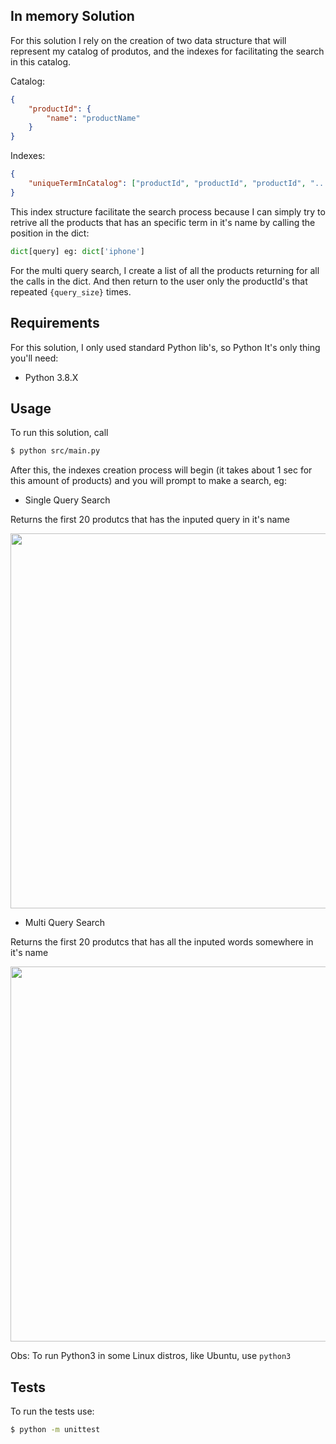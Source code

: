 ## In memory Solution

For this solution I rely on the creation of two data structure that will represent my catalog of produtos, and the indexes for facilitating the search in this catalog.  

Catalog: 
```json
{
    "productId": {
        "name": "productName"
    }
}
```

Indexes:
```json
{
    "uniqueTermInCatalog": ["productId", "productId", "productId", "..."]
}
```

This index structure facilitate the search process because I can simply try to retrive all the products that has an specific term in it's name by calling the position in the dict: 

```python
dict[query] eg: dict['iphone']
```

For the multi query search, I create a list of all the products returning for all the calls in the dict. And then return to the user only the productId's that repeated `{query_size}` times. 

## Requirements

For this solution, I only used standard Python lib's, so Python It's only thing you'll need:

- Python 3.8.X

## Usage

To run this solution, call

```bash
$ python src/main.py
```
After this, the indexes creation process will begin (it takes about 1 sec for this amount of products) and you will prompt to make a search, eg:
 

- Single Query Search

Returns the first 20 produtcs that has the inputed query in it's name

<img src="https://i.imgur.com/BbRF0rD.png" width="600">

- Multi Query Search

Returns the first 20 produtcs that has all the inputed words somewhere in it's name

<img src="https://i.imgur.com/On94Dv3.png" width="600">


Obs: To run Python3 in some Linux distros, like Ubuntu, use `python3`

## Tests 

To run the tests use:

```bash
$ python -m unittest  
```